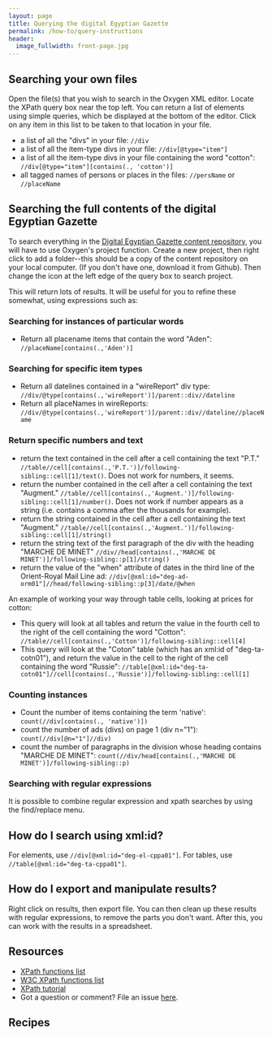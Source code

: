 ```yaml
---
layout: page
title: Querying the digital Egyptian Gazette
permalink: /how-to/query-instructions
header:
  image_fullwidth: front-page.jpg
---
```

## Searching your own files

Open the file(s) that you wish to search in the Oxygen XML editor. Locate the XPath query box near the top left. You can return a list of elements using simple queries, which be displayed at the bottom of the editor. Click on any item in this list to be taken to that location in your file.

- a list of all the "divs" in your file: `//div`
- a list of all the item-type divs in your file: `//div[@type="item"]`
- a list of all the item-type divs in your file containing the word "cotton": `//div[@type="item"][contains(., 'cotton')]`
- all tagged names of persons or places in the files: `//persName` or `//placeName`

<!--- how to deal with case sensitive searches? --->

## Searching the full contents of the digital Egyptian Gazette

To search everything in the [Digital Egyptian Gazette content repository](https://github.com/dig-eg-gaz/content), you will have to use Oxygen's project function. Create a new project, then right click to add a folder--this should be a copy of the content repository on your local computer. (If you don't have one, download it from Github). Then change the icon at the left edge of the query box to search project.

This will return lots of results. It will be useful for you to refine these somewhat, using expressions such as:

### Searching for instances of particular words
- Return all placename items that contain the word "Aden": `//placeName[contains(.,'Aden')]`

### Searching for specific item types
- Return all datelines contained in a "wireReport" div type: `//div/@type[contains(.,'wireReport')]/parent::div//dateline`
- Return all placeNames in wireReports: `//div/@type[contains(.,'wireReport')]/parent::div//dateline//placeName`

### Return specific numbers and text
- return the text contained in the cell after a cell containing the text "P.T." `//table//cell[contains(.,'P.T.')]/following-sibling::cell[1]/text()`. Does not work for numbers, it seems.
- return the number contained in the cell after a cell containing the text "Augment." `//table//cell[contains(.,'Augment.')]/following-sibling::cell[1]/number()`. Does not work if number appears as a string (i.e. contains a comma after the thousands for example).
- return the string contained in the cell after a cell containing the text "Augment." `//table//cell[contains(.,'Augment.')]/following-sibling::cell[1]/string()`
- return the string text of the first paragraph of the div with the heading "MARCHE DE MINET" `//div//head[contains(.,'MARCHE DE MINET')]/following-sibling::p[1]/string()`
- return the value of the "when" attribute of dates in the third line of the Orient-Royal Mail Line ad: `//div[@xml:id="deg-ad-orm01"]//head/following-sibling::p[3]/date/@when`

An example of working your way through table cells, looking at prices for cotton:

- This query will look at all tables and return the value in the fourth cell to the right of the cell containing the word "Cotton": `//table//cell[contains(.,'Cotton')]/following-sibling::cell[4]`
- This query will look at the "Coton" table (which has an xml:id of "deg-ta-cotn01"), and return the value in the cell to the right of the cell containing the word "Russie":  `//table[@xml:id="deg-ta-cotn01"]//cell[contains(.,'Russie')]/following-sibling::cell[1]`

### Counting instances
- Count the number of items containing the term 'native': `count(//div[contains(., 'native')])`
- count the number of ads (divs) on page 1 (div n="1"): `count(//div[@n="1"]//div)`
- count the number of paragraphs in the division whose heading contains "MARCHE DE MINET": `count(//div/head[contains(.,'MARCHE DE MINET')]/following-sibling::p)`

### Searching with regular expressions
It is possible to combine regular expression and xpath searches by using the find/replace menu. <!--- explain further --->

## How do I search using xml:id?

For elements, use `//div[@xml:id="deg-el-cppa01"]`. For tables, use `//table[@xml:id="deg-ta-cppa01"]`.

## How do I export and manipulate results?

Right click on results, then export file. You can then clean up these results with regular expressions, to remove the parts you don't want. After this, you can work with the results in a spreadsheet.

## Resources

- [XPath functions list](http://www.w3schools.com/xml/xsl_functions.asp)
- [W3C XPath functions list](https://www.w3.org/TR/2010/REC-xpath-functions-20101214/#func-number)
- [XPath tutorial](http://www.w3schools.com/xml/xpath_intro.asp)
- Got a question or comment? File an issue [here](https://github.com/dig-eg-gaz/dig-eg-gaz.github.io/blob/master/_pages/how-to/query-instructions.md).

## Recipes
